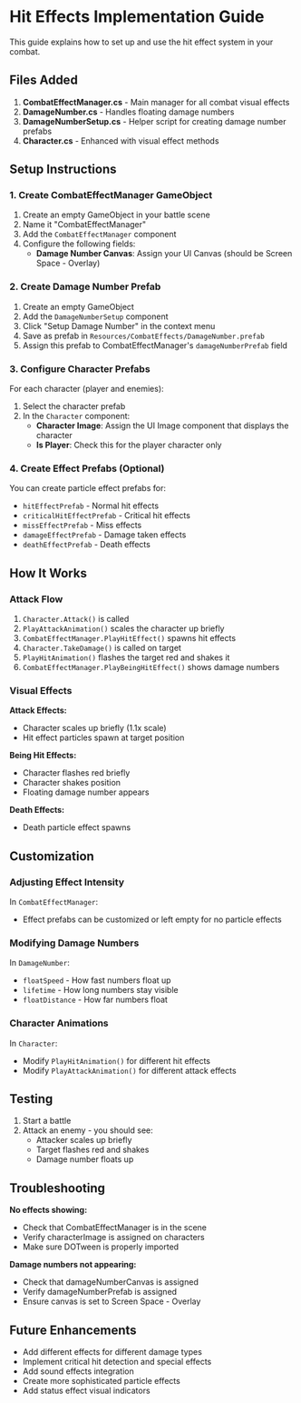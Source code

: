 # Hit Effects Implementation Guide

This guide explains how to set up and use the hit effect system in your combat.

## Files Added

1. **CombatEffectManager.cs** - Main manager for all combat visual effects
2. **DamageNumber.cs** - Handles floating damage numbers
3. **DamageNumberSetup.cs** - Helper script for creating damage number prefabs
4. **Character.cs** - Enhanced with visual effect methods

## Setup Instructions

### 1. Create CombatEffectManager GameObject

1. Create an empty GameObject in your battle scene
2. Name it "CombatEffectManager"
3. Add the `CombatEffectManager` component
4. Configure the following fields:
   - **Damage Number Canvas**: Assign your UI Canvas (should be Screen Space - Overlay)

### 2. Create Damage Number Prefab

1. Create an empty GameObject
2. Add the `DamageNumberSetup` component
3. Click "Setup Damage Number" in the context menu
4. Save as prefab in `Resources/CombatEffects/DamageNumber.prefab`
5. Assign this prefab to CombatEffectManager's `damageNumberPrefab` field

### 3. Configure Character Prefabs

For each character (player and enemies):

1. Select the character prefab
2. In the `Character` component:
   - **Character Image**: Assign the UI Image component that displays the character
   - **Is Player**: Check this for the player character only

### 4. Create Effect Prefabs (Optional)

You can create particle effect prefabs for:
- `hitEffectPrefab` - Normal hit effects
- `criticalHitEffectPrefab` - Critical hit effects
- `missEffectPrefab` - Miss effects
- `damageEffectPrefab` - Damage taken effects
- `deathEffectPrefab` - Death effects

## How It Works

### Attack Flow
1. `Character.Attack()` is called
2. `PlayAttackAnimation()` scales the character up briefly
3. `CombatEffectManager.PlayHitEffect()` spawns hit effects
4. `Character.TakeDamage()` is called on target
5. `PlayHitAnimation()` flashes the target red and shakes it
6. `CombatEffectManager.PlayBeingHitEffect()` shows damage numbers

### Visual Effects

**Attack Effects:**
- Character scales up briefly (1.1x scale)
- Hit effect particles spawn at target position

**Being Hit Effects:**
- Character flashes red briefly
- Character shakes position
- Floating damage number appears

**Death Effects:**
- Death particle effect spawns

## Customization

### Adjusting Effect Intensity

In `CombatEffectManager`:
- Effect prefabs can be customized or left empty for no particle effects

### Modifying Damage Numbers

In `DamageNumber`:
- `floatSpeed` - How fast numbers float up
- `lifetime` - How long numbers stay visible
- `floatDistance` - How far numbers float

### Character Animations

In `Character`:
- Modify `PlayHitAnimation()` for different hit effects
- Modify `PlayAttackAnimation()` for different attack effects

## Testing

1. Start a battle
2. Attack an enemy - you should see:
   - Attacker scales up briefly
   - Target flashes red and shakes
   - Damage number floats up

## Troubleshooting

**No effects showing:**
- Check that CombatEffectManager is in the scene
- Verify characterImage is assigned on characters
- Make sure DOTween is properly imported

**Damage numbers not appearing:**
- Check that damageNumberCanvas is assigned
- Verify damageNumberPrefab is assigned
- Ensure canvas is set to Screen Space - Overlay

## Future Enhancements

- Add different effects for different damage types
- Implement critical hit detection and special effects
- Add sound effects integration
- Create more sophisticated particle effects
- Add status effect visual indicators

